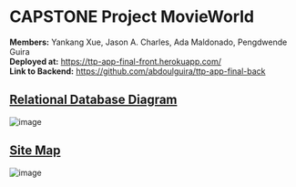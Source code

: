 # CAPSTONE Project MovieWorld

__Members:__ Yankang Xue, Jason A. Charles, Ada Maldonado, Pengdwende Guira <br>
__Deployed at:__ https://ttp-app-final-front.herokuapp.com/ <br>
__Link to Backend:__ https://github.com/abdoulguira/ttp-app-final-back

## [Relational Database Diagram](https://www.figma.com/file/TZo8FGcNGWjLoYS0v2Ne97/Relational-Database-Diagram?node-id=3%3A728)
![image](https://user-images.githubusercontent.com/34352705/151390016-8cb33901-3c44-408c-a6fd-87de514896a6.png)

## [Site Map](https://www.figma.com/file/sxgIjG780iHJsdHwyLzcNP/Site-Map?node-id=51%3A143)
![image](https://user-images.githubusercontent.com/34352705/151390318-81c2de66-c0c1-41b9-ba66-1261b64317d8.png)
